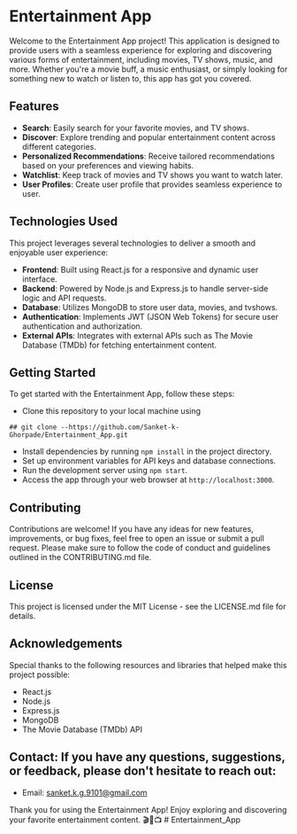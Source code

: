 # Entertainment App

Welcome to the Entertainment App project! This application is designed to provide users with a seamless experience for exploring and discovering various forms of entertainment, including movies, TV shows, music, and more. Whether you're a movie buff, a music enthusiast, or simply looking for something new to watch or listen to, this app has got you covered.

## Features

- **Search**: Easily search for your favorite movies, and TV shows.
- **Discover**: Explore trending and popular entertainment content across different categories.
- **Personalized Recommendations**: Receive tailored recommendations based on your preferences and viewing habits.
- **Watchlist**: Keep track of movies and TV shows you want to watch later.
- **User Profiles**: Create user profile that provides seamless experience to user.

## Technologies Used

This project leverages several technologies to deliver a smooth and enjoyable user experience:

- **Frontend**: Built using React.js for a responsive and dynamic user interface.
- **Backend**: Powered by Node.js and Express.js to handle server-side logic and API requests.
- **Database**: Utilizes MongoDB to store user data, movies, and tvshows.
- **Authentication**: Implements JWT (JSON Web Tokens) for secure user authentication and authorization.
- **External APIs**: Integrates with external APIs such as The Movie Database (TMDb) for fetching entertainment content.

## Getting Started

To get started with the Entertainment App, follow these steps:

- Clone this repository to your local machine using

```
## git clone --https://github.com/Sanket-k-Ghorpade/Entertainment_App.git
```

- Install dependencies by running `npm install` in the project directory.
- Set up environment variables for API keys and database connections.
- Run the development server using `npm start`.
- Access the app through your web browser at `http://localhost:3000`.

## Contributing

Contributions are welcome! If you have any ideas for new features, improvements, or bug fixes, feel free to open an issue or submit a pull request. Please make sure to follow the code of conduct and guidelines outlined in the CONTRIBUTING.md file.

## License

This project is licensed under the MIT License - see the LICENSE.md file for details.

## Acknowledgements

Special thanks to the following resources and libraries that helped make this project possible:

- React.js
- Node.js
- Express.js
- MongoDB
- The Movie Database (TMDb) API

## Contact: If you have any questions, suggestions, or feedback, please don't hesitate to reach out:

- Email: sanket.k.g.9101@gmail.com

Thank you for using the Entertainment App! Enjoy exploring and discovering your favorite entertainment content. 🎬🎵📺
#   E n t e r t a i n m e n t _ A p p 
 
 
